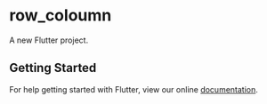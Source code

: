 # row_coloumn

A new Flutter project.

## Getting Started

For help getting started with Flutter, view our online
[documentation](https://flutter.io/).
